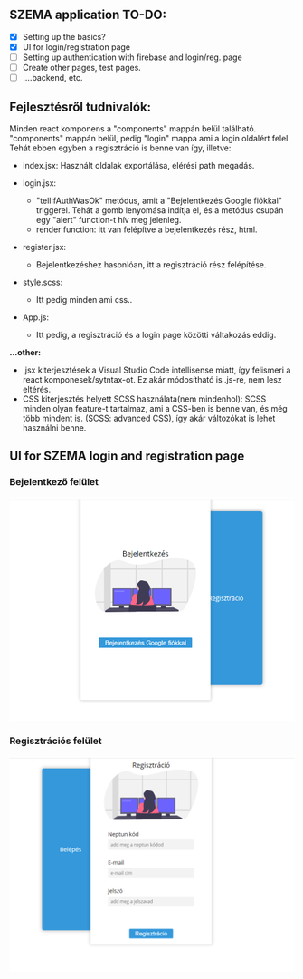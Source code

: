 ## SZEMA application TO-DO:
- [x] Setting up the basics?
- [x] UI for login/registration page
- [ ] Setting up authentication with firebase and login/reg. page
- [ ] Create other pages, test pages.
- [ ] ....backend, etc.

## Fejlesztésről tudnivalók:
Minden react komponens a "components" mappán belül található.
"components" mappán belül, pedig "login" mappa ami a login oldalért felel. Tehát ebben egyben a regisztráció is benne van így, illetve:

- index.jsx:
	Használt oldalak exportálása, elérési path megadás.
	
- login.jsx:
	- "tellIfAuthWasOk" metódus, amit a "Bejelentkezés Google fiókkal" triggerel. Tehát a gomb lenyomása indítja el, és a metódus csupán egy "alert" function-t hív meg jelenleg.
	- render function: itt van felépítve a bejelentkezés rész, html.
	
	
- register.jsx:
	- Bejelentkezéshez hasonlóan, itt a regisztráció rész felépítése. 

- style.scss:
	- Itt pedig minden ami css..
- App.js:
	- Itt pedig, a regisztráció és a login page közötti váltakozás eddig.

**...other:**
- .jsx kiterjesztések a Visual Studio Code intellisense miatt, így felismeri a react komponesek/sytntax-ot. Ez akár módosítható is .js-re, nem lesz eltérés.
- CSS kiterjesztés helyett SCSS használata(nem mindenhol): 
	SCSS minden olyan feature-t tartalmaz, ami a CSS-ben is benne van, és még több mindent is. (SCSS: advanced CSS),
	így akár változókat is lehet használni benne.
	
## UI for SZEMA login and registration page

### Bejelentkező felület
![Reg oldal](gh_images/reg1.png?raw=true "Reg oldal")

### Regisztrációs felület
![Login oldal](gh_images/log1.png?raw=true "Login oldal")
